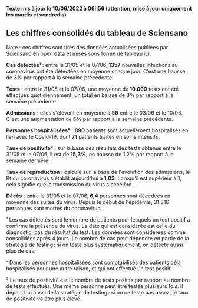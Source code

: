 <strong>Texte mis à jour le 10/06/2022 à 06h56 (attention, mise à jour uniquement les mardis et vendredis)</strong><h2>Les chiffres consolidés du tableau de Sciensano</h2><p>Note : ces chiffres sont tirés des données actualisées publiées par Sciensano en open data <a href='https://datastudio.google.com/embed/u/0/reporting/c14a5cfc-cab7-4812-848c-0369173148ab/page/ZwmOB_blank'>et mises sous forme de tableau ici</a>.<p><strong>Cas détectés¹</strong> :  entre le 31/05 et le 07/06,<strong> 1357</strong> nouvelles infections au coronavirus ont été détectées en moyenne chaque jour. C'est une hausse de 3% par rapport à la semaine précédente.<p><strong>Tests</strong> :  entre le 31/05 et le 07/06, une moyenne de<strong> 10.090</strong> tests ont été effectués quotidiennement, un total en baisse de 3% par rapport à la semaine précédente.<p><strong>Admissions</strong> : elles s'élèvent en moyenne à <strong> 55</strong>  entre le 03/06 et le 10/06. C'est une augmentation de 6% par rapport à la semaine précédente.<p><strong>Personnes hospitalisées²</strong> : <strong>890</strong> patients sont actuellement hospitalisés en lien avec le Covid-19, dont <strong>71</strong> patients traités en soins intensifs.<p><strong>Taux de positivité³</strong> : sur la base des résultats des tests obtenus  entre le 31/05 et le 07/06, il est de <strong>15,3%</strong>, en hausse de 1,2% par rapport à la semaine dernière.<p><strong>Taux de reproduction</strong> : calculé sur la base de l'évolution des admissions, le Rt du coronavirus s'établit aujourd'hui à <strong>1,03</strong>. Lorsqu'il est supérieur à 1, cela signifie que la transmission du virus s'accélère.<p><strong>Décès</strong> :  entre le 31/05 et le 07/06,<strong> 6,4</strong> personnes sont décédées en moyenne des suites du virus. Depuis le début de l'épidémie, 31.816 personnes sont mortes du coronavirus.<p>¹ Les cas détectés sont le nombre de patients pour lesquels un test positif a confirmé la présence du virus. La date qui est considérée est celle du diagnostic, pas du résultat du test. Les données sont considérées comme consolidées après 4 jours. Le nombre de cas peut dépendre en partie de la stratégie de testing : si on teste plus systématiquement, on détecte aussi plus de cas.<p>² Dans les personnes hospitalisées sont comptabilisés des patients déjà hospitalisés pour une autre raison, et qui ont effectué un test positif.<p>³ Le taux de positivité est le nombre de tests positifs par rapport au nombre de tests effectués. Une même personne peut être testée plusieurs fois. Il dépend lui aussi de la stratégie de testing : si on ne teste pas assez, le taux de positivité va être plus élevé.
